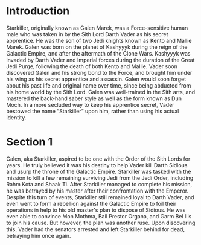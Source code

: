 # Introduction

Starkiller, originally known as Galen Marek, was a Force-sensitive human male who was taken in by the Sith Lord Darth Vader as his secret apprentice.
He was the son of two Jedi knights known as Kento and Mallie Marek.
Galen was born on the planet of Kashyyyk during the reign of the Galactic Empire, and after the aftermath of the Clone Wars.
Kashyyyk was invaded by Darth Vader and Imperial forces during the duration of the Great Jedi Purge, following the death of both Kento and Mallie.
Vader soon discovered Galen and his strong bond to the Force, and brought him under his wing as his secret apprentice and assassin.
Galen would soon forget about his past life and original name over time, since being abducted from his home world by the Sith Lord.
Galen was well-trained in the Sith arts, and mastered the back-hand saber style as well as the form known as Dun Moch.
In a more secluded way to keep his apprentice secret, Vader bestowed the name “Starkiller” upon him, rather than using his actual identity.

# Section 1

Galen, aka Starkiller, aspired to be one with the Order of the Sith Lords for years.
He truly believed it was his destiny to help Vader kill Darth Sidious and usurp the throne of the Galactic Empire.
Starkiller was tasked with the mission to kill a few remaining surviving Jedi from the Jedi Order, including Rahm Kota and Shaak Ti.
After Starkiller managed to complete his mission, he was betrayed by his master after their confrontation with the Emperor.
Despite this turn of events, Starkiller still remained loyal to Darth Vader, and even went to form a rebellion against the Galactic Empire to foil their operations in help to his old master's plan to dispose of Sidious.
He was even able to convince Mon Mothma, Bail Prestor Organa, and Garm Bel Ilis to join his cause.
But however, the plan was another ruse.
Upon discovering this, Vader had the senators arrested and left Starkiller behind for dead, betraying him once again.
